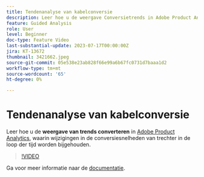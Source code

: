```yaml
---
title: Tendenanalyse van kabelconversie
description: Leer hoe u de weergave Conversietrends in Adobe Product Analytics gebruikt, waarin de wijzigingen in de conversiesnelheden van trechter worden bijgehouden.
feature: Guided Analysis
role: User
level: Beginner
doc-type: Feature Video
last-substantial-update: 2023-07-17T00:00:00Z
jira: KT-13672
thumbnail: 3421662.jpeg
source-git-commit: 05e538e23ab828f66e99a6b67fc0731d7baaa1d2
workflow-type: tm+mt
source-wordcount: '65'
ht-degree: 0%

---
```



# Tendenanalyse van kabelconversie

Leer hoe u de **weergave van trends converteren** in [Adobe Product Analytics](../../adobe-product-analytics/adobe-product-analytics-overview.md), waarin wijzigingen in de conversiesnelheden van trechter in de loop der tijd worden bijgehouden.

>[!VIDEO](https://video.tv.adobe.com/v/3421662/?learn=on)

Ga voor meer informatie naar de [documentatie](https://experienceleague.adobe.com/docs/analytics-platform/using/guided-analysis/funnel/conversion-trends.html).
